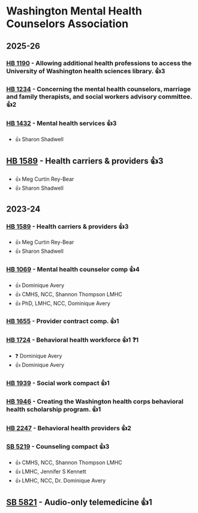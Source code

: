 # Washington Mental Health Counselors Association
## 2025-26

### [HB 1190](/bill/2025-26/hb/1190/) - Allowing additional health professions to access the University of Washington health sciences library. 👍3  

### [HB 1234](/bill/2025-26/hb/1234/) - Concerning the mental health counselors, marriage and family therapists, and social workers advisory committee. 👍2  

### [HB 1432](/bill/2025-26/hb/1432/) - Mental health services 👍3  
* 👍 Sharon Shadwell

## [HB 1589](/bill/2025-26/hb/1589/) - Health carriers & providers 👍3  
* 👍 Meg Curtin Rey-Bear
* 👍 Sharon Shadwell

## 2023-24

### [HB 1589](/bill/2023-24/hb/1589/) - Health carriers & providers 👍3  
* 👍 Meg Curtin Rey-Bear
* 👍 Sharon Shadwell

### [HB 1069](/bill/2023-24/hb/1069/) - Mental health counselor comp 👍4  
* 👍 Dominique Avery
* 👍 CMHS, NCC, Shannon Thompson LMHC
* 👍 PhD, LMHC, NCC, Dominique Avery

### [HB 1655](/bill/2023-24/hb/1655/) - Provider contract comp. 👍1  

### [HB 1724](/bill/2023-24/hb/1724/) - Behavioral health workforce 👍1  ❓1
* ❓ Dominique Avery
* 👍 Dominique Avery

### [HB 1939](/bill/2023-24/hb/1939/) - Social work compact 👍1  

### [HB 1946](/bill/2023-24/hb/1946/) - Creating the Washington health corps behavioral health scholarship program. 👍1  

### [HB 2247](/bill/2023-24/hb/2247/) - Behavioral health providers 👍2  

### [SB 5219](/bill/2023-24/sb/5219/) - Counseling compact 👍3  
* 👍 CMHS, NCC, Shannon Thompson LMHC
* 👍 LMHC, Jennifer S Kennett
* 👍 LMHC, NCC, Dr. Dominique Avery

## [SB 5821](/bill/2023-24/sb/5821/) - Audio-only telemedicine 👍1  
